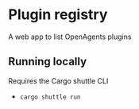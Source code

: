 # Plugin registry

A web app to list OpenAgents plugins


## Running locally

Requires the Cargo shuttle CLI

- `cargo shuttle run`
